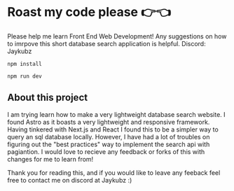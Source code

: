 # Roast my code please 👉👈 

Please help me learn Front End Web Development! Any suggestions on how to imrpove this short database search application is helpful. Discord: Jaykubz

```
npm install
```
```
npm run dev
```

## About this project

I am trying learn how to make a very lightweight database search website. I found Astro as it boasts a very lightweight and responsive framework. Having tinkered with Next.js and React I found this to be a simpler way to query an sql database locally. However, I have had a lot of troubles on figuring out the "best practices" way to implement the search api with pagiantion. I would love to recieve any feedback or forks of this with changes for me to learn from!

Thank you for reading this, and if you would like to leave any feeback feel free to contact me on discord at Jaykubz :\)